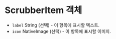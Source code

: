 # ScrubberItem 객체

* `label` String (선택) - 이 항목에 표시할 텍스트.
* `icon` NativeImage (선택) - 이 항목에 표시할 이미지.